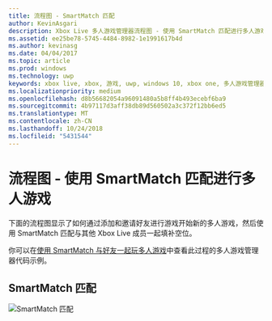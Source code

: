 ```yaml
---
title: 流程图 - SmartMatch 匹配
author: KevinAsgari
description: Xbox Live 多人游戏管理器流程图 - 使用 SmartMatch 匹配进行多人游戏。
ms.assetid: ee25be78-5745-4484-8982-1e1991617b4d
ms.author: kevinasg
ms.date: 04/04/2017
ms.topic: article
ms.prod: windows
ms.technology: uwp
keywords: xbox live, xbox, 游戏, uwp, windows 10, xbox one, 多人游戏管理器, 流程图
ms.localizationpriority: medium
ms.openlocfilehash: d8b56682054a96091480a5b8ff4b493ecebf6ba9
ms.sourcegitcommit: 4b97117d3aff38db89d560502a3c372f12bb6ed5
ms.translationtype: MT
ms.contentlocale: zh-CN
ms.lasthandoff: 10/24/2018
ms.locfileid: "5431544"
---
```

# <a name="flowchart---play-a-multiplayer-game-by-using-smartmatch-matchmaking"></a>流程图 - 使用 SmartMatch 匹配进行多人游戏

下面的流程图显示了如何通过添加和邀请好友进行游戏开始新的多人游戏，然后使用 SmartMatch 匹配与其他 Xbox Live 成员一起填补空位。

你可以在[使用 SmartMatch 与好友一起玩多人游戏](../play-multiplayer-with-matchmaking.md)中查看此过程的多人游戏管理器代码示例。

## <a name="smartmatch-matchmaking"></a>SmartMatch 匹配

![SmartMatch 匹配](../../../images/multiplayer/mpm-smartmatch-matchmaking.png)
